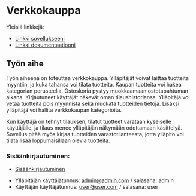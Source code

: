 # Verkkokauppa

Yleisiä linkkejä:

* [Linkki sovellukseeni](http://hanninev.users.cs.helsinki.fi/kauppa/)
* [Linkki dokumentaatiooni](https://github.com/hanninev/Verkkokauppa/blob/master/doc/dokumentaatio.pdf)

## Työn aihe

Työn aiheena on toteuttaa verkkokauppa. Ylläpitäjät voivat laittaa tuotteita myyntiin, ja kuka tahansa voi tilata tuotteita. Kaupan tuotteita voi hakea kategorian perusteella. Ostoskoria pystyy muokkaamaan ostotapahtuman aikana. Kirjautuneet käyttäjät näkevät oman tilaushistoriansa. Ylläpitäjä voi vetää tuotteita pois myynnistä sekä muokata tuotteiden tietoja. Lisäksi ylläpitäjä voi hallita verkkokaupan kategorioita.

Kun käyttäjä on tehnyt tilauksen, tilatut tuotteet varataan kyseiselle käyttäjälle, ja tilaus menee ylläpitäjän näkymään odottamaan käsittelyä. Sovellus pitää myös kirjaa tuotteiden varastotilanteesta, jotta ylläpito voi tilata lisää loppumaisillaan olevia tuotteita.

### Sisäänkirjautuminen:
* [Sisäänkirjautuminen](http://hanninev.users.cs.helsinki.fi/kauppa/login)
- Ylläpitäjän käyttäjätunnus: admin@admin.com / salasana: admin
- Käyttäjän käyttäjätunnus: user@user.com / salasana: user

